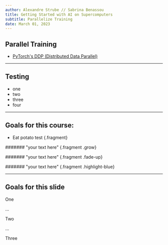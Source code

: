 ```yaml
---
author: Alexandre Strube // Sabrina Benassou
title: Getting Started with AI on Supercomputers 
subtitle: Parallelize Training
date: March 01, 2023
---
```

## Parallel Training

- [PyTorch's DDP (Distributed Data Parallel)](https://pytorch.org/tutorials/intermediate/ddp_tutorial.html)

---

## Testing

- one
- two
- three
- four

---

## Goals for this course:

- Eat potato test {.fragment}

####### "your text here" {.fragment .grow}

####### "your text here" {.fragment .fade-up}

####### "your text here" {.fragment .highlight-blue}



---

## Goals for this slide

One 

...

Two

...

 Three